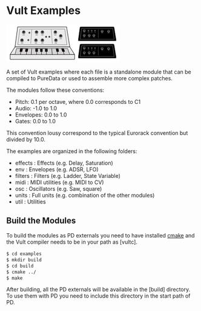 # Vult Examples

![Examples](/other/Images/synths.png?raw=true "Examples")

A set of Vult examples where each file is a standalone module that can be compiled to PureData or used to assemble more complex patches.

The modules follow these conventions:

* Pitch: 0.1 per octave, where 0.0 corresponds to C1
* Audio: -1.0 to 1.0
* Envelopes: 0.0 to 1.0
* Gates: 0.0 to 1.0

This convention lousy correspond to the typical Eurorack convention but divided by 10.0.

The examples are organized in the following folders:

* effects : Effects (e.g. Delay, Saturation)
* env : Envelopes (e.g. ADSR, LFO)
* filters : Filters (e.g. Ladder, State Variable)
* midi : MIDI utilities (e.g. MIDI to CV)
* osc : Oscillators (e.g. Saw, square)
* units : Full units (e.g. combination of the other modules)
* util : Utilities

## Build the Modules

To build the modules as PD externals you need to have installed [cmake](https://cmake.org) and the Vult compiler needs to be in your path as [vultc].

```
$ cd examples
$ mkdir build
$ cd build
$ cmake ../
$ make
```

After building, all the PD externals will be available in the [build] directory. To use them with PD you need to include this directory in the start path of PD.
